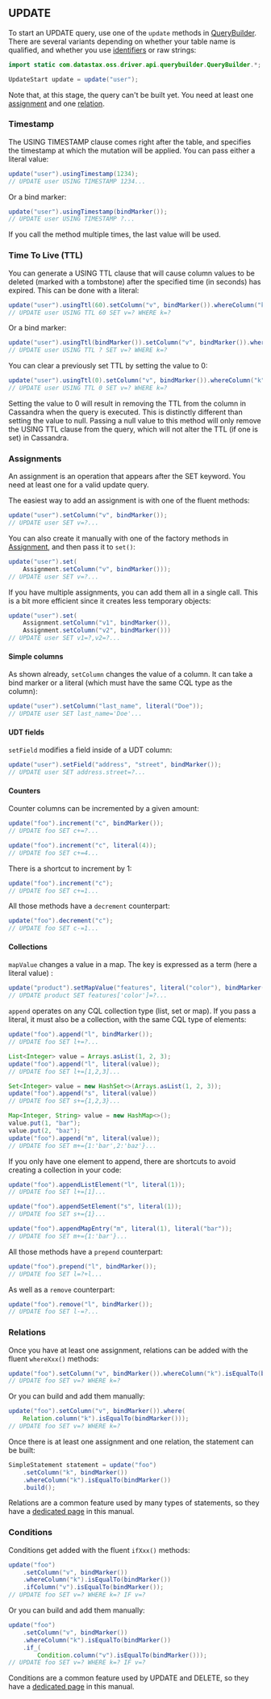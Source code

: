 ## UPDATE

To start an UPDATE query, use one of the `update` methods in [QueryBuilder]. There are several
variants depending on whether your table name is qualified, and whether you use
[identifiers](../../case_sensitivity/) or raw strings:

```java
import static com.datastax.oss.driver.api.querybuilder.QueryBuilder.*;

UpdateStart update = update("user");
```

Note that, at this stage, the query can't be built yet. You need at least one
[assignment](#assignments) and one [relation](#relations).

### Timestamp

The USING TIMESTAMP clause comes right after the table, and specifies the timestamp at which the
mutation will be applied. You can pass either a literal value:

```java
update("user").usingTimestamp(1234);
// UPDATE user USING TIMESTAMP 1234...
```

Or a bind marker:

```java
update("user").usingTimestamp(bindMarker());
// UPDATE user USING TIMESTAMP ?...
```

If you call the method multiple times, the last value will be used.

### Time To Live (TTL)

You can generate a USING TTL clause that will cause column values to be deleted (marked with a
tombstone) after the specified time (in seconds) has expired. This can be done with a literal:

```java
update("user").usingTtl(60).setColumn("v", bindMarker()).whereColumn("k").isEqualTo(bindMarker());
// UPDATE user USING TTL 60 SET v=? WHERE k=?
```

Or a bind marker:

```java
update("user").usingTtl(bindMarker()).setColumn("v", bindMarker()).whereColumn("k").isEqualTo(bindMarker());
// UPDATE user USING TTL ? SET v=? WHERE k=?
```

You can clear a previously set TTL by setting the value to 0:

```java
update("user").usingTtl(0).setColumn("v", bindMarker()).whereColumn("k").isEqualTo(bindMarker());
// UPDATE user USING TTL 0 SET v=? WHERE k=?
```

Setting the value to 0 will result in removing the TTL from the column in Cassandra when the query
is executed. This is distinctly different than setting the value to null. Passing a null value to
this method will only remove the USING TTL clause from the query, which will not alter the TTL (if
one is set) in Cassandra.

### Assignments

An assignment is an operation that appears after the SET keyword. You need at least one for a valid
update query.

The easiest way to add an assignment is with one of the fluent methods:

```java
update("user").setColumn("v", bindMarker());
// UPDATE user SET v=?...
```

You can also create it manually with one of the factory methods in [Assignment], and then pass it to
`set()`:

```java
update("user").set(
    Assignment.setColumn("v", bindMarker()));
// UPDATE user SET v=?...
```

If you have multiple assignments, you can add them all in a single call. This is a bit more
efficient since it creates less temporary objects:

```java
update("user").set(
    Assignment.setColumn("v1", bindMarker()),
    Assignment.setColumn("v2", bindMarker()))
// UPDATE user SET v1=?,v2=?...
```

#### Simple columns

As shown already, `setColumn` changes the value of a column. It can take a bind marker or a literal
(which must have the same CQL type as the column):

```java
update("user").setColumn("last_name", literal("Doe"));
// UPDATE user SET last_name='Doe'...
```

#### UDT fields

`setField` modifies a field inside of a UDT column:

```java
update("user").setField("address", "street", bindMarker());
// UPDATE user SET address.street=?...
```

#### Counters

Counter columns can be incremented by a given amount:

```java
update("foo").increment("c", bindMarker());
// UPDATE foo SET c+=?...

update("foo").increment("c", literal(4));
// UPDATE foo SET c+=4...
```

There is a shortcut to increment by 1:

```java
update("foo").increment("c");
// UPDATE foo SET c+=1...
```

All those methods have a `decrement` counterpart:

```java
update("foo").decrement("c");
// UPDATE foo SET c-=1...
```

#### Collections

`mapValue` changes a value in a map. The key is expressed as a term (here a literal value) :

```java
update("product").setMapValue("features", literal("color"), bindMarker())
// UPDATE product SET features['color']=?...
```

`append` operates on any CQL collection type (list, set or map). If you pass a literal, it must also
be a collection, with the same CQL type of elements:

```java
update("foo").append("l", bindMarker());
// UPDATE foo SET l+=?...

List<Integer> value = Arrays.asList(1, 2, 3);
update("foo").append("l", literal(value));
// UPDATE foo SET l+=[1,2,3]...

Set<Integer> value = new HashSet<>(Arrays.asList(1, 2, 3));
update("foo").append("s", literal(value))
// UPDATE foo SET s+={1,2,3}...

Map<Integer, String> value = new HashMap<>();
value.put(1, "bar");
value.put(2, "baz");
update("foo").append("m", literal(value));
// UPDATE foo SET m+={1:'bar',2:'baz'}...
```

If you only have one element to append, there are shortcuts to avoid creating a collection in your
code:

```java
update("foo").appendListElement("l", literal(1));
// UPDATE foo SET l+=[1]...

update("foo").appendSetElement("s", literal(1));
// UPDATE foo SET s+={1}...

update("foo").appendMapEntry("m", literal(1), literal("bar"));
// UPDATE foo SET m+={1:'bar'}...
```

All those methods have a `prepend` counterpart:

```java
update("foo").prepend("l", bindMarker());
// UPDATE foo SET l=?+l...
```

As well as a `remove` counterpart:

```java
update("foo").remove("l", bindMarker());
// UPDATE foo SET l-=?...
```

### Relations

Once you have at least one assignment, relations can be added with the fluent `whereXxx()` methods:

```java
update("foo").setColumn("v", bindMarker()).whereColumn("k").isEqualTo(bindMarker());
// UPDATE foo SET v=? WHERE k=?
```

Or you can build and add them manually:

```java
update("foo").setColumn("v", bindMarker()).where(
    Relation.column("k").isEqualTo(bindMarker()));
// UPDATE foo SET v=? WHERE k=?
```

Once there is at least one assignment and one relation, the statement can be built:

```java
SimpleStatement statement = update("foo")
    .setColumn("k", bindMarker())
    .whereColumn("k").isEqualTo(bindMarker())
    .build();
```

Relations are a common feature used by many types of statements, so they have a
[dedicated page](../relation) in this manual.

### Conditions

Conditions get added with the fluent `ifXxx()` methods:

```java
update("foo")
    .setColumn("v", bindMarker())
    .whereColumn("k").isEqualTo(bindMarker())
    .ifColumn("v").isEqualTo(bindMarker());
// UPDATE foo SET v=? WHERE k=? IF v=?
```

Or you can build and add them manually:

```java
update("foo")
    .setColumn("v", bindMarker())
    .whereColumn("k").isEqualTo(bindMarker())
    .if_(
        Condition.column("v").isEqualTo(bindMarker()));
// UPDATE foo SET v=? WHERE k=? IF v=?
```

Conditions are a common feature used by UPDATE and DELETE, so they have a
[dedicated page](../condition) in this manual.

[QueryBuilder]: https://docs.datastax.com/en/drivers/java/4.6/com/datastax/oss/driver/api/querybuilder/QueryBuilder.html
[Assignment]:   https://docs.datastax.com/en/drivers/java/4.6/com/datastax/oss/driver/api/querybuilder/update/Assignment.html
